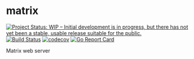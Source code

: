 # matrix

[![Project Status: WIP – Initial development is in progress, but there has not yet been a stable, usable release suitable for the public.](https://www.repostatus.org/badges/latest/wip.svg)](https://www.repostatus.org/#wip) [![Build Status](https://img.shields.io/travis/dragosv/matrix/master.svg?label=build)](https://travis-ci.com/dragosv/matrix)
[![codecov](https://codecov.io/gh/dragosv/matrix/branch/master/graph/badge.svg)](https://codecov.io/gh/dragosv/matrix)
[![Go Report Card](https://goreportcard.com/badge/github.com/dragosv/matrix)](https://goreportcard.com/report/github.com/dragosv/matrix)

Matrix web server
